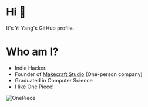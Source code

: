 # Hi 👋

It's Yi Yang's GitHub profile.

# Who am I?

- Indie Hacker.
- Founder of [Makecraft Studio](https://github.com/MakecraftStudio) (One-person company)
- Graduated in Computer Science
- I like One Piece!

![OnePiece](https://static.makecraft.studio/OnePiece.jpeg)
